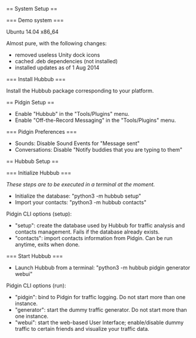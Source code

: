 
== System Setup ==

=== Demo system ===

Ubuntu 14.04 x86_64

Almost pure, with the following changes:
 * removed useless Unity dock icons
 * cached .deb dependencies (not installed)
 * installed updates as of 1 Aug 2014

=== Install Hubbub ===

Install the Hubbub package corresponding to your platform.



== Pidgin Setup ==

 * Enable "Hubbub" in the "Tools/Plugins" menu.
 * Enable "Off-the-Record Messaging" in the "Tools/Plugins" menu.


=== Pidgin Preferences ===

 * Sounds: Disable Sound Events for "Message sent"
 * Conversations: Disable "Notify buddies that you are typing to them"


== Hubbub Setup ==

=== Initialize Hubbub ===

_These steps are to be executed in a terminal at the moment._

 * Initialize the database: "python3 -m hubbub setup"
 * Import your contacts: "python3 -m hubbub contacts"

Pidgin CLI options (setup):
 * "setup": create the database used by Hubbub for traffic analysis and contacts management. Fails if the database already exists.
 * "contacts": import contacts information from Pidgin. Can be run anytime, exits when done.

=== Start Hubbub ===

 * Launch Hubbub from a terminal: "python3 -m hubbub pidgin generator webui"

Pidgin CLI options (run):
 * "pidgin": bind to Pidgin for traffic logging. Do not start more than one instance.
 * "generator": start the dummy traffic generator. Do not start more than one instance.
 * "webui": start the web-based User Interface; enable/disable dummy traffic to certain friends and visualize your traffic data.


